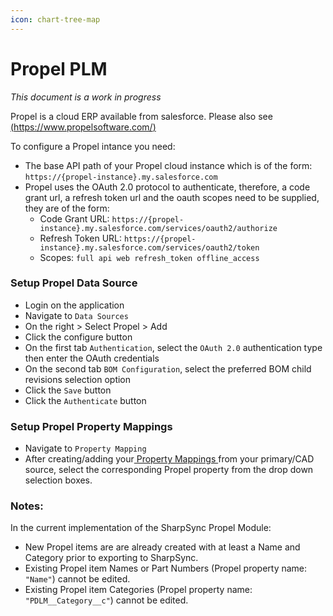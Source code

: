 ```yaml
---
icon: chart-tree-map
---
```


# Propel PLM

_This document is a work in progress_

Propel is a cloud ERP available from salesforce. Please also see [(https://www.propelsoftware.com/)](https://www.propelsoftware.com/)

To configure a Propel intance you need:

* The base API path of your Propel cloud instance which is of the form: `https://{propel-instance}.my.salesforce.com`
* Propel uses the OAuth 2.0 protocol to authenticate, therefore, a code grant url, a refresh token url and the oauth scopes need to be supplied, they are of the form:
  * Code Grant URL: `https://{propel-instance}.my.salesforce.com/services/oauth2/authorize`
  * Refresh Token URL: `https://{propel-instance}.my.salesforce.com/services/oauth2/token`
  * Scopes: `full api web refresh_token offline_access`

### Setup Propel Data Source

* Login on the application
* Navigate to `Data Sources`
* On the right > Select Propel > Add
* Click the configure button
* On the first tab `Authentication`, select the `OAuth 2.0` authentication type then enter the OAuth credentials
* On the second tab `BOM Configuration`, select the preferred BOM child revisions selection option
* Click the `Save` button
* Click the `Authenticate` button

### Setup Propel Property Mappings

* Navigate to `Property Mapping`
* After creating/adding your[ Property Mappings ](../fundamentals/property-mappings.md)from your primary/CAD source, select the corresponding Propel property from the drop down selection boxes.

### Notes:

In the current implementation of the SharpSync Propel Module:

* New Propel items are are already created with at least a Name and Category prior to exporting to SharpSync.
* Existing Propel item Names or Part Numbers (Propel property name: `"Name"`) cannot be edited.
* Existing Propel item Categories (Propel property name: `"PDLM__Category__c"`) cannot be edited.
